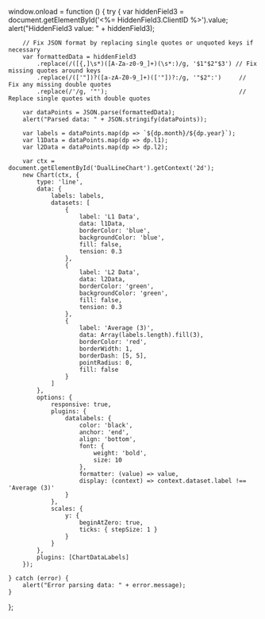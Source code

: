 window.onload = function () {
    try {
        var hiddenField3 = document.getElementById('<%= HiddenField3.ClientID %>').value;
        alert("HiddenField3 value: " + hiddenField3);

        // Fix JSON format by replacing single quotes or unquoted keys if necessary
        var formattedData = hiddenField3
            .replace(/([{,]\s*)([A-Za-z0-9_]+)(\s*:)/g, '$1"$2"$3') // Fix missing quotes around keys
            .replace(/(['"])?([a-zA-Z0-9_]+)(['"])?:/g, '"$2":')     // Fix any missing double quotes
            .replace(/'/g, '"');                                     // Replace single quotes with double quotes

        var dataPoints = JSON.parse(formattedData);
        alert("Parsed data: " + JSON.stringify(dataPoints));

        var labels = dataPoints.map(dp => `${dp.month}/${dp.year}`);
        var l1Data = dataPoints.map(dp => dp.l1);
        var l2Data = dataPoints.map(dp => dp.l2);

        var ctx = document.getElementById('DualLineChart').getContext('2d');
        new Chart(ctx, {
            type: 'line',
            data: {
                labels: labels,
                datasets: [
                    {
                        label: 'L1 Data',
                        data: l1Data,
                        borderColor: 'blue',
                        backgroundColor: 'blue',
                        fill: false,
                        tension: 0.3
                    },
                    {
                        label: 'L2 Data',
                        data: l2Data,
                        borderColor: 'green',
                        backgroundColor: 'green',
                        fill: false,
                        tension: 0.3
                    },
                    {
                        label: 'Average (3)',
                        data: Array(labels.length).fill(3),
                        borderColor: 'red',
                        borderWidth: 1,
                        borderDash: [5, 5],
                        pointRadius: 0,
                        fill: false
                    }
                ]
            },
            options: {
                responsive: true,
                plugins: {
                    datalabels: {
                        color: 'black',
                        anchor: 'end',
                        align: 'bottom',
                        font: {
                            weight: 'bold',
                            size: 10
                        },
                        formatter: (value) => value,
                        display: (context) => context.dataset.label !== 'Average (3)'
                    }
                },
                scales: {
                    y: {
                        beginAtZero: true,
                        ticks: { stepSize: 1 }
                    }
                }
            },
            plugins: [ChartDataLabels]
        });

    } catch (error) {
        alert("Error parsing data: " + error.message);
    }
};
